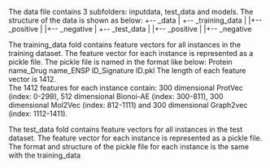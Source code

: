 The data file contains 3 subfolders: inputdata, test_data and models. The structure of the data is shown as below:
+--  _data
|   +--  _training_data
|		|+--  _positive
|		|+--  _negative
|   +--  _test_data
|		|+--  _positive
|		|+--  _negative


The training_data fold contains feature vectors for all instances in the training dataset. The feature vector for each instance is represented as a pickle file.
The pickle file is named in the format like below:
Protein name_Drug name_ENSP ID_Signature ID.pkl
The length of each feature vector is 1412.  
The 1412 features for each instance contain: 
300 dimensional ProtVec (index: 0-299), 512 dimensional Bionoi-AE (index: 300-811), 300 dimensional Mol2Vec (index: 812-1111) and 300 dimensional Graph2vec (index: 1112-1411).

The test_data fold contains feature vectors for all instances in the test dataset. The feature vector for each instance is represented as a pickle file.
The format and structure of the pickle file for each instance is the same with the training_data
